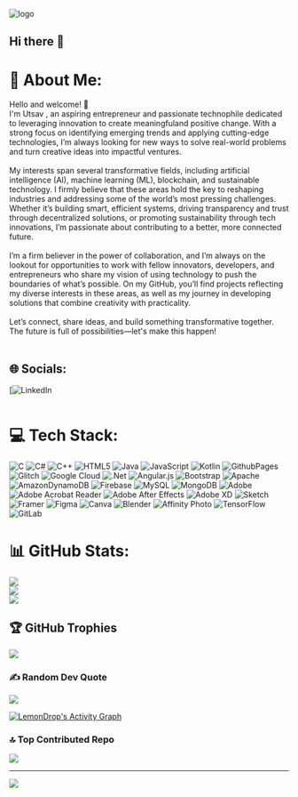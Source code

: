  
![logo](https://github.com/polty-rishit/UTshresth/blob/main/Blue%20Gold%20Elegant%20Minimalist%20Digital%20Marketer%20LinkedIn%20Banner.png?raw=true)
## Hi there 👋
# 💫 About Me:
Hello and welcome! 👋<br>I'm Utsav , an aspiring entrepreneur and passionate technophile dedicated to leveraging innovation to create meaningfuland positive change. With a strong focus on identifying emerging trends and applying cutting-edge technologies, I’m always looking for new ways to solve real-world problems and turn creative ideas into impactful ventures.<br><br>My interests span several transformative fields, including artificial intelligence (AI), machine learning (ML), blockchain, and sustainable technology. I firmly believe that these areas hold the key to reshaping industries and addressing some of the world’s most pressing challenges. Whether it’s building smart, efficient systems, driving transparency and trust through decentralized solutions, or promoting sustainability through tech innovations, I’m passionate about contributing to a better, more connected future.<br><br>I’m a firm believer in the power of collaboration, and I’m always on the lookout for opportunities to work with fellow innovators, developers, and entrepreneurs who share my vision of using technology to push the boundaries of what’s possible. On my GitHub, you’ll find projects reflecting my diverse interests in these areas, as well as my journey in developing solutions that combine creativity with practicality.<br><br>Let’s connect, share ideas, and build something transformative together. The future is full of possibilities—let's make this happen!<br><br>


## 🌐 Socials:
[![LinkedIn](https://www.linkedin.com/in/utsav-shresth-082b18241/) 

<p align="center">
  <a href="https://github.com/UTshresth/" align="center" ><img align="center"  alt="" src="https://visitor-badge.laobi.icu/badge?page_id=polty-rishit.polty-rishit"></a>
</p>

# 💻 Tech Stack:
![C](https://img.shields.io/badge/c-%2300599C.svg?style=for-the-badge&logo=c&logoColor=white) ![C#](https://img.shields.io/badge/c%23-%23239120.svg?style=for-the-badge&logo=csharp&logoColor=white) ![C++](https://img.shields.io/badge/c++-%2300599C.svg?style=for-the-badge&logo=c%2B%2B&logoColor=white) ![HTML5](https://img.shields.io/badge/html5-%23E34F26.svg?style=for-the-badge&logo=html5&logoColor=white) ![Java](https://img.shields.io/badge/java-%23ED8B00.svg?style=for-the-badge&logo=openjdk&logoColor=white) ![JavaScript](https://img.shields.io/badge/javascript-%23323330.svg?style=for-the-badge&logo=javascript&logoColor=%23F7DF1E) ![Kotlin](https://img.shields.io/badge/kotlin-%237F52FF.svg?style=for-the-badge&logo=kotlin&logoColor=white) ![GithubPages](https://img.shields.io/badge/github%20pages-121013?style=for-the-badge&logo=github&logoColor=white) ![Glitch](https://img.shields.io/badge/glitch-%233333FF.svg?style=for-the-badge&logo=glitch&logoColor=white) ![Google Cloud](https://img.shields.io/badge/GoogleCloud-%234285F4.svg?style=for-the-badge&logo=google-cloud&logoColor=white) ![.Net](https://img.shields.io/badge/.NET-5C2D91?style=for-the-badge&logo=.net&logoColor=white) ![Angular.js](https://img.shields.io/badge/angular.js-%23E23237.svg?style=for-the-badge&logo=angularjs&logoColor=white) ![Bootstrap](https://img.shields.io/badge/bootstrap-%238511FA.svg?style=for-the-badge&logo=bootstrap&logoColor=white) ![Apache](https://img.shields.io/badge/apache-%23D42029.svg?style=for-the-badge&logo=apache&logoColor=white) ![AmazonDynamoDB](https://img.shields.io/badge/Amazon%20DynamoDB-4053D6?style=for-the-badge&logo=Amazon%20DynamoDB&logoColor=white) ![Firebase](https://img.shields.io/badge/firebase-a08021?style=for-the-badge&logo=firebase&logoColor=ffcd34) ![MySQL](https://img.shields.io/badge/mysql-4479A1.svg?style=for-the-badge&logo=mysql&logoColor=white) ![MongoDB](https://img.shields.io/badge/MongoDB-%234ea94b.svg?style=for-the-badge&logo=mongodb&logoColor=white) ![Adobe](https://img.shields.io/badge/adobe-%23FF0000.svg?style=for-the-badge&logo=adobe&logoColor=white) ![Adobe Acrobat Reader](https://img.shields.io/badge/Adobe%20Acrobat%20Reader-EC1C24.svg?style=for-the-badge&logo=Adobe%20Acrobat%20Reader&logoColor=white) ![Adobe After Effects](https://img.shields.io/badge/Adobe%20After%20Effects-9999FF.svg?style=for-the-badge&logo=Adobe%20After%20Effects&logoColor=white) ![Adobe XD](https://img.shields.io/badge/Adobe%20XD-470137?style=for-the-badge&logo=Adobe%20XD&logoColor=#FF61F6) ![Sketch](https://img.shields.io/badge/Sketch-FFB387?style=for-the-badge&logo=sketch&logoColor=black) ![Framer](https://img.shields.io/badge/Framer-black?style=for-the-badge&logo=framer&logoColor=blue) ![Figma](https://img.shields.io/badge/figma-%23F24E1E.svg?style=for-the-badge&logo=figma&logoColor=white) ![Canva](https://img.shields.io/badge/Canva-%2300C4CC.svg?style=for-the-badge&logo=Canva&logoColor=white) ![Blender](https://img.shields.io/badge/blender-%23F5792A.svg?style=for-the-badge&logo=blender&logoColor=white) ![Affinity Photo](https://img.shields.io/badge/affinityphoto-%237E4DD2.svg?style=for-the-badge&logo=affinity-photo&logoColor=white) ![TensorFlow](https://img.shields.io/badge/TensorFlow-%23FF6F00.svg?style=for-the-badge&logo=TensorFlow&logoColor=white) ![GitLab](https://img.shields.io/badge/gitlab-%23181717.svg?style=for-the-badge&logo=gitlab&logoColor=white)
# 📊 GitHub Stats:
![](https://github-readme-stats.vercel.app/api?username=UTshresth&theme=dark&hide_border=false&include_all_commits=false&count_private=false)<br/>
![](https://github-readme-streak-stats.herokuapp.com/?user=polty-rishit&theme=dark&hide_border=false)<br/>
![](https://github-readme-stats.vercel.app/api/top-langs/?username=polty-rishit&theme=dark&hide_border=false&include_all_commits=false&count_private=false&layout=compact)

## 🏆 GitHub Trophies
![](https://github-profile-trophy.vercel.app/?username=UTshresth&theme=radical&no-frame=false&no-bg=true&margin-w=4)

### ✍️ Random Dev Quote
![](https://quotes-github-readme.vercel.app/api?type=horizontal&theme=dark)

<a href="#">
<img alt="LemonDrop's Activity Graph" src="https://github-readme-activity-graph.vercel.app/graph?username=UTshresth&theme=tokyo-night&hide_border=true"/>
</a>

### 🔝 Top Contributed Repo
![](https://github-contributor-stats.vercel.app/api?username=UTshresth&limit=5&theme=dark&combine_all_yearly_contributions=true)

---
[![](https://visitcount.itsvg.in/api?id=UTshresth&icon=4&color=0)](https://visitcount.itsvg.in)


<!-- Proudly created with GPRM ( https://gprm.itsvg.in ) -->

<!--
**polty-rishit/polty-rishit** is a ✨ _special_ ✨ repository because its `README.md` (this file) appears on your GitHub profile.

Here are some ideas to get you started:

- 🔭 I’m currently working on ...
- 🌱 I’m currently learning ...
- 👯 I’m looking to collaborate on ...
- 🤔 I’m looking for help with ...
- 💬 Ask me about ...
- 📫 How to reach me: ...
- 😄 Pronouns: ...
- ⚡ Fun fact: ...
-->
